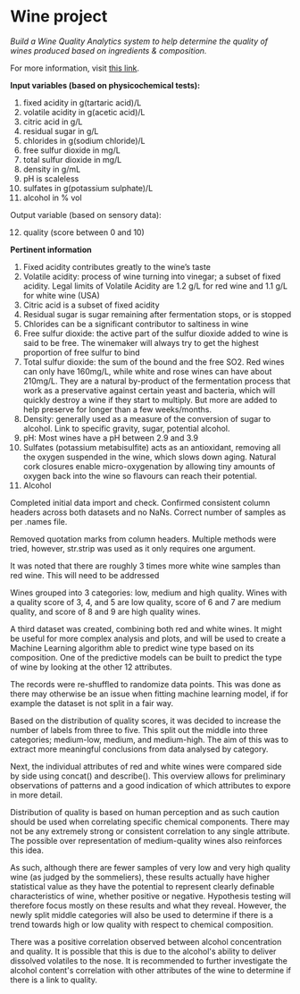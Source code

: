 # Wine project

*Build a Wine Quality Analytics system to help determine the quality of wines produced based on ingredients & composition.*

For more information, visit [this link](https://archive.ics.uci.edu/ml/datasets/wine+quality).

**Input variables (based on physicochemical tests):**
1. fixed acidity in g(tartaric acid)/L 
2. volatile acidity in g(acetic acid)/L 
3. citric acid in g/L
4. residual sugar in g/L
5. chlorides in g(sodium chloride)/L
6. free sulfur dioxide in mg/L
7. total sulfur dioxide in mg/L
8. density in g/mL
9. pH is scaleless
10. sulfates in g(potassium sulphate)/L
11. alcohol in % vol

Output variable (based on sensory data): 

12. quality (score between 0 and 10)


**Pertinent information**
1. Fixed acidity contributes greatly to the wine’s taste
2. Volatile acidity: process of wine turning into vinegar; a subset of fixed acidity. Legal limits of Volatile Acidity are 1.2 g/L for red wine and 1.1 g/L for white wine (USA)
3. Citric acid is a subset of fixed acidity
4. Residual sugar is sugar remaining after fermentation stops, or is stopped
5. Chlorides can be a significant contributor to saltiness in wine
6. Free sulfur dioxide: the active part of the sulfur dioxide added to wine is said to be free. The winemaker will always try to get the highest proportion of free sulfur to bind
7. Total sulfur dioxide: the sum of the bound and the free SO2. Red wines can only have 160mg/L, while white and rose wines can have about 210mg/L. They are a natural by-product of the fermentation process that work as a preservative against certain yeast and bacteria, which will quickly destroy a wine if they start to multiply. But more are added to help preserve for longer than a few weeks/months.
8. Density: generally used as a measure of the conversion of sugar to alcohol. Link to specific gravity, sugar, potential alcohol.
9. pH: Most wines have a pH between 2.9 and 3.9 
10. Sulfates (potassium metabisulfite) acts as an antioxidant, removing all the oxygen suspended in the wine, which slows down aging. Natural cork closures enable micro-oxygenation by allowing tiny amounts of oxygen back into the wine so flavours can reach their potential.
11. Alcohol 



Completed initial data import and check. Confirmed consistent column headers across both datasets and no NaNs.
Correct number of samples as per .names file. 

Removed quotation marks from column headers. Multiple methods were tried, however, str.strip was used as it only requires one argument.

It was noted that there are roughly 3 times more white wine samples than red wine. This will need to be addressed

Wines grouped into 3 categories: low, medium and high quality.
Wines with a quality score of 3, 4, and 5 are low quality, score of 6 and 7 are medium quality, and score of 8 and 9 are high quality wines.

A third dataset was created, combining both red and white wines. It might be useful for more complex analysis and plots, and will be used to create a Machine Learning algorithm able to predict wine type based on its composition. One of the predictive models can be built to predict the type of wine by looking at the other 12 attributes.

The records were re-shuffled to randomize data points. This was done as there may otherwise be an issue when fitting machine learning model, if for example the dataset is not split in a fair way.

Based on the distribution of quality scores, it was decided to increase the number of labels from three to five. This split out the middle into three categories; medium-low, medium, and medium-high. The aim of this was to extract more meaningful conclusions from data analysed by category. 

Next, the individual attributes of red and white wines were compared side by side using concat() and describe(). This overview allows for preliminary observations of patterns and a good indication of which attributes to expore in more detail.

Distribution of quality is based on human perception and as such caution should be used when correlating specific chemical components. There may not be any extremely strong or consistent correlation to any single attribute. The possible over representation of medium-quality wines also reinforces this idea.

As such, although there are fewer samples of very low and very high quality wine (as judged by the sommeliers), these results actually have higher statistical value as they have the potential to represent clearly definable characteristics of wine, whether positive or negative. Hypothesis testing will therefore focus mostly on these results and what they reveal. However, the newly split middle categories will also be used to determine if there is a trend towards high or low quality with respect to chemical composition.

There was a positive correlation observed between alcohol concentration and quality. It is possible that this is due to the alcohol's ability to deliver dissolved volatiles to the nose. It is recommended to further investigate the alcohol content's correlation with other attributes of the wine to determine if there is a link to quality. 